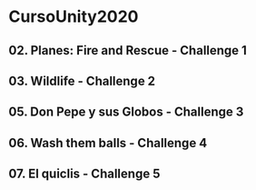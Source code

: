# CursoUnity2020
## 02. Planes: Fire and Rescue - Challenge 1
## 03. Wildlife - Challenge 2
## 05. Don Pepe y sus Globos - Challenge 3
## 06. Wash them balls - Challenge 4
## 07. El quiclis - Challenge 5
